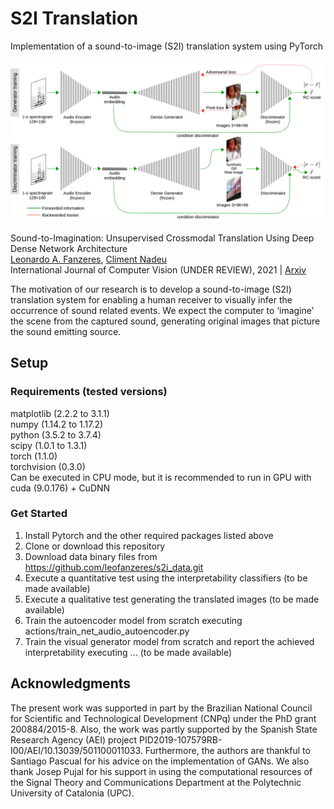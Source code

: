 # S2I Translation

Implementation of a sound-to-image (S2I) translation system using PyTorch

![S2I translator training scheme](images/StI_translator_scheme.png)

Sound-to-Imagination: Unsupervised Crossmodal Translation Using Deep Dense Network Architecture<br/>
[Leonardo A. Fanzeres](https://futur.upc.edu/LeonardoAreiasFanzeres), [Climent Nadeu](https://futur.upc.edu/ClimentNadeuCamprubi)<br/>
International Journal of Computer Vision (UNDER REVIEW), 2021 | [Arxiv](https://arxiv.org/abs/2106.01266)

The motivation of our research is to develop a sound-to-image (S2I) translation system for enabling a human receiver to visually infer the occurrence of sound related events. We expect the computer to ‘imagine’ the scene from the captured sound, generating original images that picture the sound emitting source.

## Setup

### Requirements (tested versions)
matplotlib (2.2.2 to 3.1.1)<br/>
numpy (1.14.2 to 1.17.2)<br/>
python (3.5.2 to 3.7.4)<br/>
scipy (1.0.1 to 1.3.1)<br/>
torch (1.1.0)<br/>
torchvision (0.3.0)<br/>
Can be executed in CPU mode, but it is recommended to run in GPU with cuda (9.0.176) + CuDNN

### Get Started
1. Install Pytorch and the other required packages listed above
2. Clone or download this repository
3. Download data binary files from https://github.com/leofanzeres/s2i_data.git
4. Execute a quantitative test using the interpretability classifiers (to be made available)
5. Execute a qualitative test generating the translated images (to be made available)
6. Train the autoencoder model from scratch executing actions/train_net_audio_autoencoder.py
7. Train the visual generator model from scratch and report the achieved interpretability executing ... (to be made available)

## Acknowledgments
The present work was supported in part by the Brazilian National Council for Scientific and Technological Development (CNPq) under the PhD grant 200884/2015-8. Also, the work was partly supported by the Spanish State Research Agency (AEI) project PID2019-107579RB-I00/AEI/10.13039/501100011033. Furthermore, the authors are thankful to Santiago Pascual for his advice on the implementation of GANs. We also thank Josep Pujal for his support in using the computational resources of the Signal Theory and Communications Department at the Polytechnic University of Catalonia (UPC).
